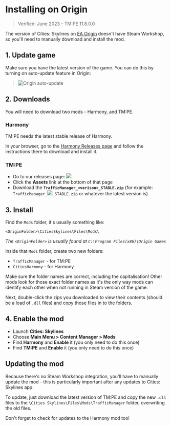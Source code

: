 # Installing on Origin

> Verified: June 2023 - TM:PE 11.8.0.0

The version of Cities: Skylines on [EA Origin](https://www.origin.com/gbr/en-us/store/cities-skylines/cities-skylines)
doesn't have Steam Workshop, so you'll need to manually download and install the mod.

## 1. Update game

Make sure you have the latest version of the game. You can do this by turning on auto-update feature in Origin:

> ![Origin auto-update](https://user-images.githubusercontent.com/1386719/60513570-811f8280-9ccf-11e9-8f34-845aa09e0d56.png)

## 2. Downloads

You will need to download two mods - Harmony, and TM:PE.

### Harmony

TM:PE needs the latest stable release of Harmony.

In your browser, go to the [Harmony Releases page](https://github.com/boformer/CitiesHarmony/releases/latest) and follow
the instructions there to download and install it.

### TM:PE

* Go to our releases
  page: <a href="https://github.com/CitiesSkylinesMods/TMPE/releases/latest"><img src="https://img.shields.io/github/v/release/CitiesSkylinesMods/TMPE?label=Origin - TM:PE&color=F56C2D&logo=origin&logoColor=F56C2D" /></a>
* Click the **Assets** link at the bottom of that page
* Download the **`TrafficManager_<verison>_STABLE.zip`** (for
  example: `TrafficManager_`<a href="https://github.com/CitiesSkylinesMods/TMPE/releases/latest"><img src="https://img.shields.io/github/v/release/CitiesSkylinesMods/TMPE?label= &color=313131" /></a>`_STABLE.zip`
  or whatever the latest version is)

## 3. Install

Find the `Mods` folder, it's usually something like:

```shell
<OriginFolder>\CitiesSkylines\Files\Mods\
```

_The `<OriginFolder>` is usually found at `C:\Program Files(x86)\Origin Games`_

Inside that `Mods` folder, create two new folders:

* `TrafficManager` - for TM:PE
* `CitiesHarmony` - for Harmony

Make sure the folder names are correct, including the capitalisation! Other mods look for those exact folder names as
it's the only way mods can identify each other when not running in Steam version of the game.

Next, double-click the zips you downloaded to view their contents (should be a load of `.dll` files) and copy those
files in to the folders.

## 4. Enable the mod

* Launch **Cities: Skylines**
* Choose **Main Menu > Content Manager > Mods**
* Find **Harmony** and **Enable** it (you only need to do this once)
* Find **TM:PE** and **Enable** it (you only need to do this once)

## Updating the mod

Because there's no Steam Workshop integration, you'll have to manually update the mod - this is particularly important
after any updates to Cities: Skylines app.

To update, just download the latest version of TM:PE and copy the new `.dll` files to
the `\Cities Skylines\Files\Mods\TrafficManager` folder, overwriting the old files.

Don't forget to check for updates to the Harmony mod too!